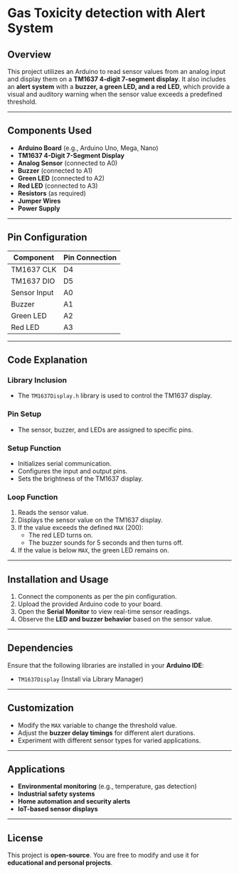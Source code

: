 # **Gas Toxicity detection with Alert System**

## **Overview**
This project utilizes an Arduino to read sensor values from an analog input and display them on a **TM1637 4-digit 7-segment display**. It also includes an **alert system** with a **buzzer, a green LED, and a red LED**, which provide a visual and auditory warning when the sensor value exceeds a predefined threshold.

---

## **Components Used**
- **Arduino Board** (e.g., Arduino Uno, Mega, Nano)
- **TM1637 4-Digit 7-Segment Display**
- **Analog Sensor** (connected to A0)
- **Buzzer** (connected to A1)
- **Green LED** (connected to A2)
- **Red LED** (connected to A3)
- **Resistors** (as required)
- **Jumper Wires**
- **Power Supply**

---

## **Pin Configuration**

| **Component**   | **Pin Connection** |
|----------------|------------------|
| TM1637 CLK    | D4               |
| TM1637 DIO    | D5               |
| Sensor Input  | A0               |
| Buzzer        | A1               |
| Green LED     | A2               |
| Red LED       | A3               |

---

## **Code Explanation**

### **Library Inclusion**
- The `TM1637Display.h` library is used to control the TM1637 display.

### **Pin Setup**
- The sensor, buzzer, and LEDs are assigned to specific pins.

### **Setup Function**
- Initializes serial communication.
- Configures the input and output pins.
- Sets the brightness of the TM1637 display.

### **Loop Function**
1. Reads the sensor value.
2. Displays the sensor value on the TM1637 display.
3. If the value exceeds the defined `MAX` (200):
   - The red LED turns on.
   - The buzzer sounds for 5 seconds and then turns off.
4. If the value is below `MAX`, the green LED remains on.

---

## **Installation and Usage**
1. Connect the components as per the pin configuration.
2. Upload the provided Arduino code to your board.
3. Open the **Serial Monitor** to view real-time sensor readings.
4. Observe the **LED and buzzer behavior** based on the sensor value.

---

## **Dependencies**
Ensure that the following libraries are installed in your **Arduino IDE**:
- `TM1637Display` (Install via Library Manager)

---

## **Customization**
- Modify the `MAX` variable to change the threshold value.
- Adjust the **buzzer delay timings** for different alert durations.
- Experiment with different sensor types for varied applications.

---

## **Applications**
- **Environmental monitoring** (e.g., temperature, gas detection)
- **Industrial safety systems**
- **Home automation and security alerts**
- **IoT-based sensor displays**

---

## **License**
This project is **open-source**. You are free to modify and use it for **educational and personal projects**.

